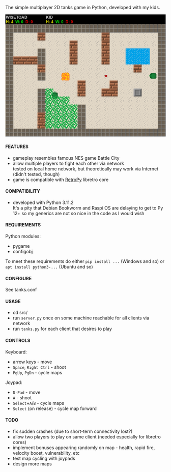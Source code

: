 The simple multiplayer 2D tanks game in Python, developed with my kids.  

![tanks](tanks.png)

#### FEATURES
- gameplay resembles famous NES game Battle City
- allow multiple players to fight each other via network  
  tested on local home network, but theoretically may work via Internet (didn't tested, though)
- game is compatible with [RetroPy](https://github.com/WiseToad/RetroPy) libretro core

#### COMPATIBILITY
- developed with Python 3.11.2  
  It's a pity that Debian Bookworm and Raspi OS are delaying to get to Py 12+ so my generics are not so nice in the code as I would wish

#### REQUIREMENTS
Python modules:
- pygame
- configobj

To meet these requirements do either `pip install ...` (Windows and so) or `apt install python3-...` (Ubuntu and so)

#### CONFIGURE
See tanks.conf
        
#### USAGE
- cd src/
- run `server.py` once on some machine reachable for all clients via network
- run `tanks.py` for each client that desires to play

#### CONTROLS
Keyboard:
- arrow keys - move
- `Space`, `Right Ctrl` - shoot
- `PgUp`, `PgDn` - cycle maps

Joypad:
- `D-Pad` - move
- `A` - shoot
- `Select`+`A`/`B` - cycle maps
- `Select` (on release) - cycle map forward 

#### TODO
- fix sudden crashes (due to short-term connectivity lost?)
- allow two players to play on same client (needed especially for libretro cores)
- implement bonuses appearing randomly on map - health, rapid fire, velocity boost, vulnerability, etc
- test map cycling with joypads
- design more maps
